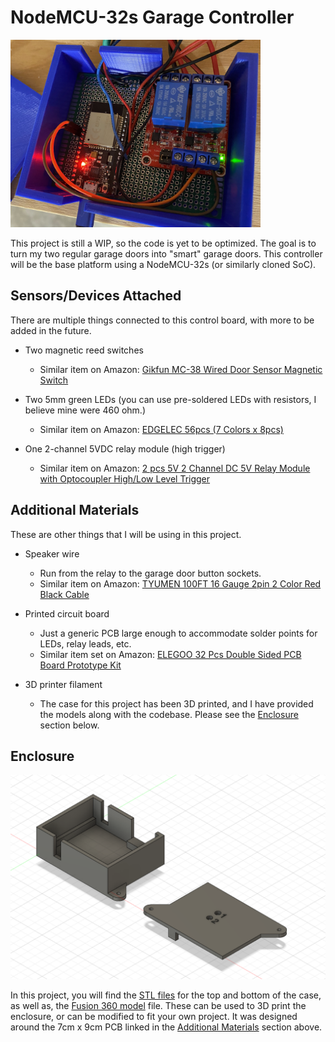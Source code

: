 # NodeMCU-32s Garage Controller

<img src="/images/controller.jpg" width=400px>

This project is still a WIP, so the code is yet to be optimized. The goal is to turn my two regular garage doors into "smart" garage doors. This controller will be the base platform using a NodeMCU-32s (or similarly cloned SoC).
  
## Sensors/Devices Attached
 
There are multiple things connected to this control board, with more to be added in the future. 
  
- Two magnetic reed switches
  - Similar item on Amazon: [Gikfun MC-38 Wired Door Sensor Magnetic Switch](https://www.amazon.com/dp/B0154PTDFI?psc=1&ref=ppx_yo2_dt_b_product_details)

- Two 5mm green LEDs (you can use pre-soldered LEDs with resistors, I believe mine were 460 ohm.)
  - Similar item on Amazon: [EDGELEC 56pcs (7 Colors x 8pcs)](https://www.amazon.com/EDGELEC-LED-Emitting-Assorted-Warm-White/dp/B07W4H66LR/)

- One 2-channel 5VDC relay module (high trigger)
  - Similar item on Amazon: [2 pcs 5V 2 Channel DC 5V Relay Module with Optocoupler High/Low Level Trigger](https://www.amazon.com/dp/B079FGPC9Y?psc=1&ref=ppx_yo2_dt_b_product_details)

## Additional Materials

These are other things that I will be using in this project.

- Speaker wire
  - Run from the relay to the garage door button sockets.
  - Similar item on Amazon: [TYUMEN 100FT 16 Gauge 2pin 2 Color Red Black Cable](https://www.amazon.com/dp/B07SG23DT1?psc=1&ref=ppx_yo2_dt_b_product_details)

- Printed circuit board
  - Just a generic PCB large enough to accommodate solder points for LEDs, relay leads, etc.
  - Similar item set on Amazon: [ELEGOO 32 Pcs Double Sided PCB Board Prototype Kit](https://www.amazon.com/dp/B072Z7Y19F?psc=1&ref=ppx_yo2_dt_b_product_details)

- 3D printer filament
  - The case for this project has been 3D printed, and I have provided the models along with the codebase. Please see the [Enclosure](#enclosure) section below.

## Enclosure

![case_design_v2.png](/images/case_design_v2.png "Fusion 360 model - v2")

In this project, you will find the [STL files](/Enclosure/STL/) for the top and bottom of the case, as well as, the [Fusion 360 model](/Enclosure/Fusion%20360/) file. These can be used to 3D print the enclosure, or can be modified to fit your own project. It was designed around the 7cm x 9cm PCB linked in the [Additional Materials](#additional-materials) section above.
